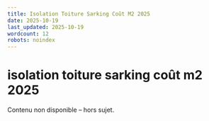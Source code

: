 ```yaml
---
title: Isolation Toiture Sarking Coût M2 2025
date: 2025-10-19
last_updated: 2025-10-19
wordcount: 12
robots: noindex
---
```


# isolation toiture sarking coût m2 2025

Contenu non disponible – hors sujet.